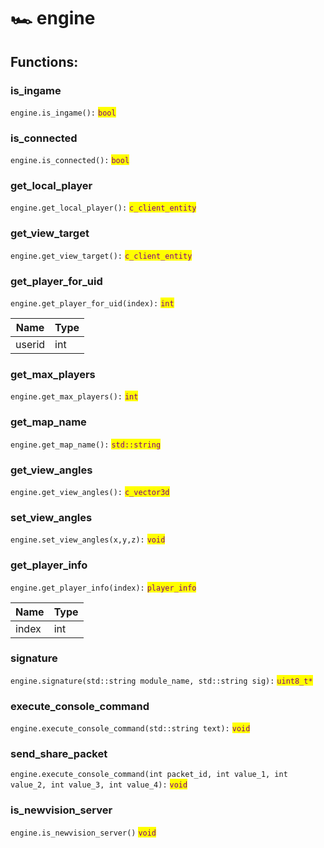 # 🏎 engine

## Functions:

### is\_ingame

`engine.is_ingame():` <mark style="color:purple;">`bool`</mark>

### is\_connected

`engine.is_connected():` <mark style="color:purple;">`bool`</mark>

### get\_local\_player

`engine.get_local_player():` <mark style="color:purple;">`c_client_entity`</mark>

### get\_view\_target

`engine.get_view_target():` <mark style="color:purple;">`c_client_entity`</mark>

### get\_player\_for\_uid

`engine.get_player_for_uid(index):` <mark style="color:purple;">`int`</mark>

| Name   | Type |
| ------ | ---- |
| userid | int  |

### get\_max\_players

`engine.get_max_players():` <mark style="color:purple;">`int`</mark>

### get\_map\_name

`engine.get_map_name():` <mark style="color:purple;">`std::string`</mark>

### get\_view\_angles

`engine.get_view_angles():` <mark style="color:purple;">`c_vector3d`</mark>

### set\_view\_angles

`engine.set_view_angles(x,y,z):` <mark style="color:purple;">`void`</mark>

### get\_player\_info

`engine.get_player_info(index):` <mark style="color:purple;">`player_info`</mark>

| Name  | Type |
| ----- | ---- |
| index | int  |

### signature

`engine.signature(std::string module_name, std::string sig):` <mark style="color:purple;">`uint8_t*`</mark>

### execute\_console\_command

`engine.execute_console_command(std::string text):` <mark style="color:purple;">`void`</mark>

### send\_share\_packet

`engine.execute_console_command(int packet_id, int value_1, int value_2, int value_3, int value_4):` <mark style="color:purple;">`void`</mark>

### is\_newvision\_server

`engine.is_newvision_server()` <mark style="color:purple;">`void`</mark>
